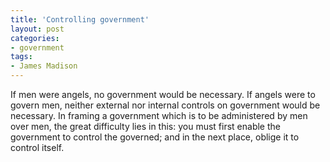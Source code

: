```yaml
---
title: 'Controlling government'
layout: post
categories:
- government
tags:
- James Madison
---
```


If men were angels, no government would be necessary. If angels were to govern men, neither external nor internal controls on government would be necessary. In framing a government which is to be administered by men over men, the great difficulty lies in this: you must first enable the government to control the governed; and in the next place, oblige it to control itself.
